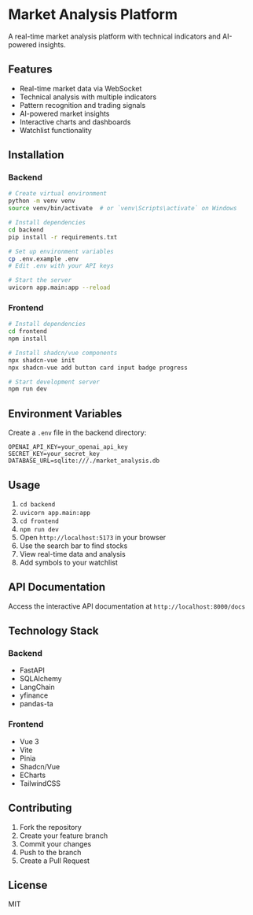 # Market Analysis Platform

A real-time market analysis platform with technical indicators and AI-powered insights.

## Features

- Real-time market data via WebSocket
- Technical analysis with multiple indicators
- Pattern recognition and trading signals
- AI-powered market insights
- Interactive charts and dashboards
- Watchlist functionality

## Installation

### Backend

```bash
# Create virtual environment
python -m venv venv
source venv/bin/activate  # or `venv\Scripts\activate` on Windows

# Install dependencies
cd backend
pip install -r requirements.txt

# Set up environment variables
cp .env.example .env
# Edit .env with your API keys

# Start the server
uvicorn app.main:app --reload
```

### Frontend

```bash
# Install dependencies
cd frontend
npm install

# Install shadcn/vue components
npx shadcn-vue init
npx shadcn-vue add button card input badge progress

# Start development server
npm run dev
```

## Environment Variables

Create a `.env` file in the backend directory:

```env
OPENAI_API_KEY=your_openai_api_key
SECRET_KEY=your_secret_key
DATABASE_URL=sqlite:///./market_analysis.db
```

## Usage

1. ```cd backend```
2. ```uvicorn app.main:app```
3. ```cd frontend```
4. ```npm run dev```
5. Open `http://localhost:5173` in your browser
6. Use the search bar to find stocks
7. View real-time data and analysis
8. Add symbols to your watchlist

## API Documentation

Access the interactive API documentation at `http://localhost:8000/docs`

## Technology Stack

### Backend
- FastAPI
- SQLAlchemy
- LangChain
- yfinance
- pandas-ta

### Frontend
- Vue 3
- Vite
- Pinia
- Shadcn/Vue
- ECharts
- TailwindCSS

## Contributing

1. Fork the repository
2. Create your feature branch
3. Commit your changes
4. Push to the branch
5. Create a Pull Request

## License

MIT
